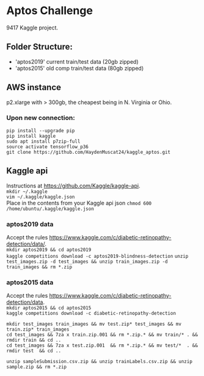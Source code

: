 # Aptos Challenge

9417 Kaggle project.

## Folder Structure:
- 'aptos2019' current train/test data (20gb zipped)
- 'aptos2015' old comp train/test data (80gb zipped)

## AWS instance
p2.xlarge with > 300gb, the cheapest being in N. Virginia or Ohio.

### Upon new connection:  
`pip install --upgrade pip`  
`pip install kaggle`  
`sudo apt install p7zip-full`  
`source activate tensorflow_p36`  
`git clone https://github.com/HaydenMuscat24/kaggle_aptos.git`  

## Kaggle api
Instructions at https://github.com/Kaggle/kaggle-api.  
`mkdir ~/.kaggle`  
`vim ~/.kaggle/kaggle.json`  
Place in the contents from your Kaggle api json 
`chmod 600 /home/ubuntu/.kaggle/kaggle.json`  

### aptos2019 data
Accept the rules https://www.kaggle.com/c/diabetic-retinopathy-detection/data/.   
`mkdir aptos2019 && cd aptos2019`  
`kaggle competitions download -c aptos2019-blindness-detection`
`unzip test_images.zip -d test_images && unzip train_images.zip -d train_images && rm *.zip`

### aptos2015 data
Accept the rules https://www.kaggle.com/c/diabetic-retinopathy-detection/data.  
`mkdir aptos2015 && cd aptos2015`  
`kaggle competitions download -c diabetic-retinopathy-detection`  

`mkdir test_images train_images && mv test.zip* test_images && mv train.zip* train_images`  
`cd test_images && 7za x train.zip.001 && rm *.zip.* && mv train/* . && rmdir train && cd ..`  
`cd test_images && 7za x test.zip.001  && rm *.zip.* && mv test/*  . && rmdir test  && cd ..`  

`unzip sampleSubmission.csv.zip && unzip trainLabels.csv.zip && unzip sample.zip && rm *.zip`  

